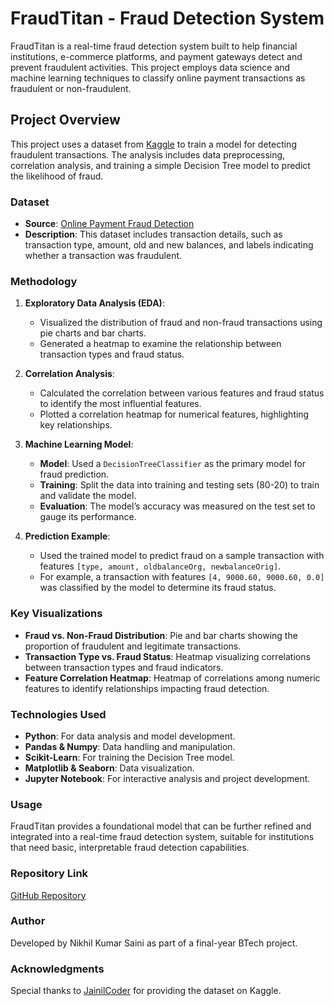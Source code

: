 # FraudTitan - Fraud Detection System

FraudTitan is a real-time fraud detection system built to help financial institutions, e-commerce platforms, and payment gateways detect and prevent fraudulent activities. This project employs data science and machine learning techniques to classify online payment transactions as fraudulent or non-fraudulent.

## Project Overview

This project uses a dataset from [Kaggle](https://www.kaggle.com/datasets/jainilcoder/online-payment-fraud-detection/data) to train a model for detecting fraudulent transactions. The analysis includes data preprocessing, correlation analysis, and training a simple Decision Tree model to predict the likelihood of fraud.

### Dataset

- **Source**: [Online Payment Fraud Detection](https://www.kaggle.com/datasets/jainilcoder/online-payment-fraud-detection/data)
- **Description**: This dataset includes transaction details, such as transaction type, amount, old and new balances, and labels indicating whether a transaction was fraudulent.

### Methodology

1. **Exploratory Data Analysis (EDA)**:
   - Visualized the distribution of fraud and non-fraud transactions using pie charts and bar charts.
   - Generated a heatmap to examine the relationship between transaction types and fraud status.

2. **Correlation Analysis**:
   - Calculated the correlation between various features and fraud status to identify the most influential features.
   - Plotted a correlation heatmap for numerical features, highlighting key relationships.

3. **Machine Learning Model**:
   - **Model**: Used a `DecisionTreeClassifier` as the primary model for fraud prediction.
   - **Training**: Split the data into training and testing sets (80-20) to train and validate the model.
   - **Evaluation**: The model’s accuracy was measured on the test set to gauge its performance.

4. **Prediction Example**:
   - Used the trained model to predict fraud on a sample transaction with features `[type, amount, oldbalanceOrg, newbalanceOrig]`.
   - For example, a transaction with features `[4, 9000.60, 9000.60, 0.0]` was classified by the model to determine its fraud status.

### Key Visualizations

- **Fraud vs. Non-Fraud Distribution**: Pie and bar charts showing the proportion of fraudulent and legitimate transactions.
- **Transaction Type vs. Fraud Status**: Heatmap visualizing correlations between transaction types and fraud indicators.
- **Feature Correlation Heatmap**: Heatmap of correlations among numeric features to identify relationships impacting fraud detection.

### Technologies Used

- **Python**: For data analysis and model development.
- **Pandas & Numpy**: Data handling and manipulation.
- **Scikit-Learn**: For training the Decision Tree model.
- **Matplotlib & Seaborn**: Data visualization.
- **Jupyter Notebook**: For interactive analysis and project development.

### Usage

FraudTitan provides a foundational model that can be further refined and integrated into a real-time fraud detection system, suitable for institutions that need basic, interpretable fraud detection capabilities.

### Repository Link

[GitHub Repository](https://github.com/NikhilKumarSaini/FraudTittan---Online-Payment-Fraud-Detection-System.git)

### Author

Developed by Nikhil Kumar Saini as part of a final-year BTech project.

### Acknowledgments

Special thanks to [JainilCoder](https://www.kaggle.com/jainilcoder) for providing the dataset on Kaggle.
